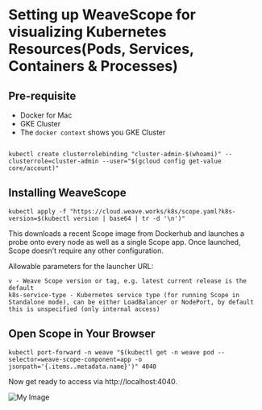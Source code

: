# Setting up WeaveScope for visualizing Kubernetes Resources(Pods, Services, Containers & Processes)


## Pre-requisite

- Docker for Mac
- GKE Cluster 
- The ```docker context``` shows you GKE Cluster

```

kubectl create clusterrolebinding "cluster-admin-$(whoami)" --clusterrole=cluster-admin --user="$(gcloud config get-value core/account)"
```

## Installing WeaveScope

```
kubectl apply -f "https://cloud.weave.works/k8s/scope.yaml?k8s-version=$(kubectl version | base64 | tr -d '\n')"
```

This downloads a recent Scope image from Dockerhub and launches a probe onto every node as well as a single Scope app. Once launched, Scope doesn’t require any other configuration.

Allowable parameters for the launcher URL:

```
v - Weave Scope version or tag, e.g. latest current release is the default
k8s-service-type - Kubernetes service type (for running Scope in Standalone mode), can be either LoadBalancer or NodePort, by default this is unspecified (only internal access)
```

## Open Scope in Your Browser

```
kubectl port-forward -n weave "$(kubectl get -n weave pod --selector=weave-scope-component=app -o jsonpath='{.items..metadata.name}')" 4040
```

Now get ready to access via  http://localhost:4040.

![My Image](https://github.com/collabnix/dockerlabs/blob/master/kubernetes/workshop/weave.jpg)

